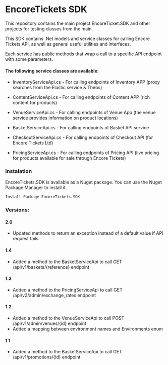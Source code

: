 # EncoreTickets SDK

This repository contains the main project EncoreTicket.SDK and other projects for testing classes from the main.

This SDK contains .Net models and service classes for calling Encore Tickets API, as well as general useful utilities and interfaces.

Each service has public methods that wrap a call to a specific API endpoint with some parameters.

#### The following service classes are available:

- InventoryServiceApi.cs - For calling endpoints of Inventory APP (proxy searches from the Elastic service & Thebs)

- ContentServiceApi.cs - For calling endpoints of Content APP (rich content for products)

- VenueServiceApi.cs - For calling endpoints of Venue App (the venue service provides information on product locations)

- BasketServiceApi.cs - For calling endpoints of Basket API service

- CheckoutServiceApi.cs - For calling endpoints of Checkout API (for Encore Tickets Ltd)

- PricingServiceApi.cs - For calling endpoints of Pricing API (live pricing for products available for sale through Encore Tickets)

### Instalation

EncoreTickets.SDK is available as a Nuget package. You can use the Nuget Package Manager to install it.

```sh
Install-Package EncoreTickets.SDK
```

### Versions:

#### 2.0
- Updated methods to return an exception instead of a default value if API request fails

#### 1.4
- Added a method to the BasketServiceApi to call GET /api/v1/baskets/{reference} endpoint

#### 1.3
- Added a method to the PricingServiceApi to call GET /api/v2/admin/exchange_rates endpoint

#### 1.2
- Added a method to the VenueServiceApi to call POST /api/v1/admin/venues/{id} endpoint
- Added a mapping between environment names and Environments enum

#### 1.1
- Added a method to the BasketServiceApi to call GET /api/v1/promotions/{id} endpoint

